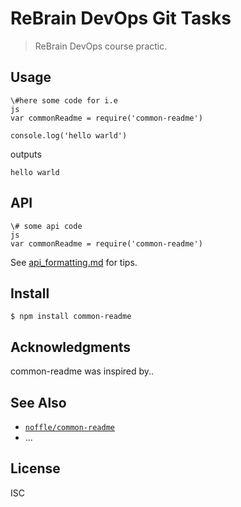 # ReBrain DevOps Git Tasks

> ReBrain DevOps course practic.

## Usage

```
\#here some code for i.e
js
var commonReadme = require('common-readme')

console.log('hello warld')
```

outputs

```
hello warld
```

## API

```
\# some api code
js
var commonReadme = require('common-readme')
```

See [api_formatting.md](api_formatting.md) for tips.

## Install

```
$ npm install common-readme
```

## Acknowledgments

common-readme was inspired by..

## See Also

- [`noffle/common-readme`](https://github.com/noffle/common-readme)
- ...

## License

ISC

